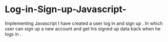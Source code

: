 # Log-in-Sign-up-Javascript-
Implementing Javascript I have created a user log in and sign up . In which user can sign up a new account and get his signed up data back when he logs in .
